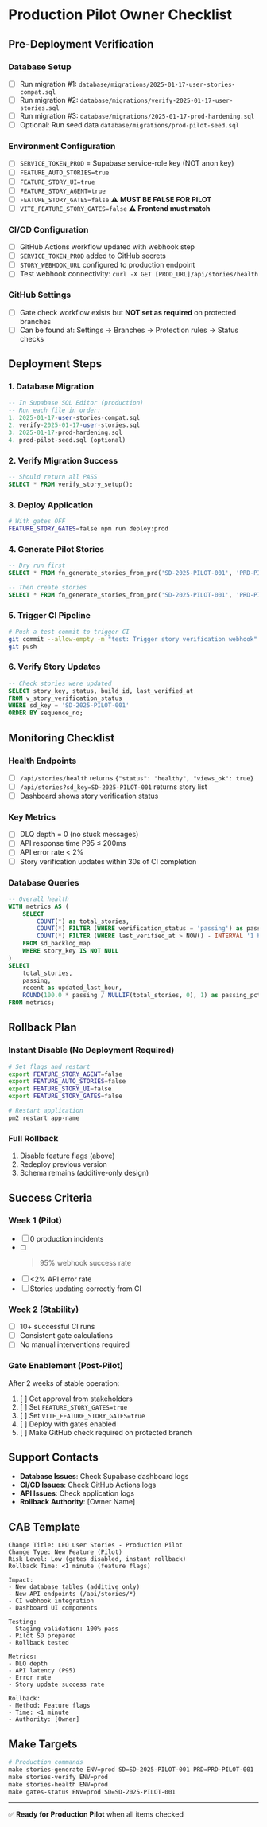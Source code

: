 # Production Pilot Owner Checklist

## Pre-Deployment Verification

### Database Setup
- [ ] Run migration #1: `database/migrations/2025-01-17-user-stories-compat.sql`
- [ ] Run migration #2: `database/migrations/verify-2025-01-17-user-stories.sql`
- [ ] Run migration #3: `database/migrations/2025-01-17-prod-hardening.sql`
- [ ] Optional: Run seed data `database/migrations/prod-pilot-seed.sql`

### Environment Configuration
- [ ] `SERVICE_TOKEN_PROD` = Supabase service-role key (NOT anon key)
- [ ] `FEATURE_AUTO_STORIES=true`
- [ ] `FEATURE_STORY_UI=true`
- [ ] `FEATURE_STORY_AGENT=true`
- [ ] `FEATURE_STORY_GATES=false` ⚠️ **MUST BE FALSE FOR PILOT**
- [ ] `VITE_FEATURE_STORY_GATES=false` ⚠️ **Frontend must match**

### CI/CD Configuration
- [ ] GitHub Actions workflow updated with webhook step
- [ ] `SERVICE_TOKEN_PROD` added to GitHub secrets
- [ ] `STORY_WEBHOOK_URL` configured to production endpoint
- [ ] Test webhook connectivity: `curl -X GET [PROD_URL]/api/stories/health`

### GitHub Settings
- [ ] Gate check workflow exists but **NOT set as required** on protected branches
- [ ] Can be found at: Settings → Branches → Protection rules → Status checks

## Deployment Steps

### 1. Database Migration
```sql
-- In Supabase SQL Editor (production)
-- Run each file in order:
1. 2025-01-17-user-stories-compat.sql
2. verify-2025-01-17-user-stories.sql
3. 2025-01-17-prod-hardening.sql
4. prod-pilot-seed.sql (optional)
```

### 2. Verify Migration Success
```sql
-- Should return all PASS
SELECT * FROM verify_story_setup();
```

### 3. Deploy Application
```bash
# With gates OFF
FEATURE_STORY_GATES=false npm run deploy:prod
```

### 4. Generate Pilot Stories
```sql
-- Dry run first
SELECT * FROM fn_generate_stories_from_prd('SD-2025-PILOT-001', 'PRD-PILOT-001', 'dry_run');

-- Then create stories
SELECT * FROM fn_generate_stories_from_prd('SD-2025-PILOT-001', 'PRD-PILOT-001', 'upsert');
```

### 5. Trigger CI Pipeline
```bash
# Push a test commit to trigger CI
git commit --allow-empty -m "test: Trigger story verification webhook"
git push
```

### 6. Verify Story Updates
```sql
-- Check stories were updated
SELECT story_key, status, build_id, last_verified_at
FROM v_story_verification_status
WHERE sd_key = 'SD-2025-PILOT-001'
ORDER BY sequence_no;
```

## Monitoring Checklist

### Health Endpoints
- [ ] `/api/stories/health` returns `{"status": "healthy", "views_ok": true}`
- [ ] `/api/stories?sd_key=SD-2025-PILOT-001` returns story list
- [ ] Dashboard shows story verification status

### Key Metrics
- [ ] DLQ depth = 0 (no stuck messages)
- [ ] API response time P95 ≤ 200ms
- [ ] API error rate < 2%
- [ ] Story verification updates within 30s of CI completion

### Database Queries
```sql
-- Overall health
WITH metrics AS (
    SELECT
        COUNT(*) as total_stories,
        COUNT(*) FILTER (WHERE verification_status = 'passing') as passing,
        COUNT(*) FILTER (WHERE last_verified_at > NOW() - INTERVAL '1 hour') as recent
    FROM sd_backlog_map
    WHERE story_key IS NOT NULL
)
SELECT
    total_stories,
    passing,
    recent as updated_last_hour,
    ROUND(100.0 * passing / NULLIF(total_stories, 0), 1) as passing_pct
FROM metrics;
```

## Rollback Plan

### Instant Disable (No Deployment Required)
```bash
# Set flags and restart
export FEATURE_STORY_AGENT=false
export FEATURE_AUTO_STORIES=false
export FEATURE_STORY_UI=false
export FEATURE_STORY_GATES=false

# Restart application
pm2 restart app-name
```

### Full Rollback
1. Disable feature flags (above)
2. Redeploy previous version
3. Schema remains (additive-only design)

## Success Criteria

### Week 1 (Pilot)
- [ ] 0 production incidents
- [ ] >95% webhook success rate
- [ ] <2% API error rate
- [ ] Stories updating correctly from CI

### Week 2 (Stability)
- [ ] 10+ successful CI runs
- [ ] Consistent gate calculations
- [ ] No manual interventions required

### Gate Enablement (Post-Pilot)
After 2 weeks of stable operation:
1. [ ] Get approval from stakeholders
2. [ ] Set `FEATURE_STORY_GATES=true`
3. [ ] Set `VITE_FEATURE_STORY_GATES=true`
4. [ ] Deploy with gates enabled
5. [ ] Make GitHub check required on protected branch

## Support Contacts

- **Database Issues**: Check Supabase dashboard logs
- **CI/CD Issues**: Check GitHub Actions logs
- **API Issues**: Check application logs
- **Rollback Authority**: [Owner Name]

## CAB Template

```
Change Title: LEO User Stories - Production Pilot
Change Type: New Feature (Pilot)
Risk Level: Low (gates disabled, instant rollback)
Rollback Time: <1 minute (feature flags)

Impact:
- New database tables (additive only)
- New API endpoints (/api/stories/*)
- CI webhook integration
- Dashboard UI components

Testing:
- Staging validation: 100% pass
- Pilot SD prepared
- Rollback tested

Metrics:
- DLQ depth
- API latency (P95)
- Error rate
- Story update success rate

Rollback:
- Method: Feature flags
- Time: <1 minute
- Authority: [Owner]
```

## Make Targets

```makefile
# Production commands
make stories-generate ENV=prod SD=SD-2025-PILOT-001 PRD=PRD-PILOT-001
make stories-verify ENV=prod
make stories-health ENV=prod
make gates-status ENV=prod SD=SD-2025-PILOT-001
```

---

✅ **Ready for Production Pilot** when all items checked